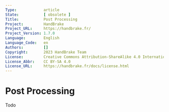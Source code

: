 ```yaml
---
Type:            article
State:           [ obsolete ]
Title:           Post Processing
Project:         HandBrake
Project_URL:     https://handbrake.fr/
Project_Version: 1.7.0
Language:        English
Language_Code:   en
Authors:         []
Copyright:       2023 HandBrake Team
License:         Creative Commons Attribution-ShareAlike 4.0 International
License_Abbr:    CC BY-SA 4.0
License_URL:     https://handbrake.fr/docs/license.html
---
```


Post Processing
=============================

Todo
